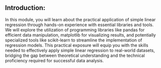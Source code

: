 ## Introduction:

In this module, you will learn about the practical application of simple linear regression through hands-on experience with essential libraries and tools. We will explore the utilization of programming libraries like pandas for efficient data manipulation, matplotlib for visualizing results, and potentially specialized tools like scikit-learn to streamline the implementation of regression models. This practical exposure will equip you with the skills needed to effectively apply simple linear regression to real-world datasets, bridging the gap between theoretical understanding and the technical proficiency required for successful data analysis. 
